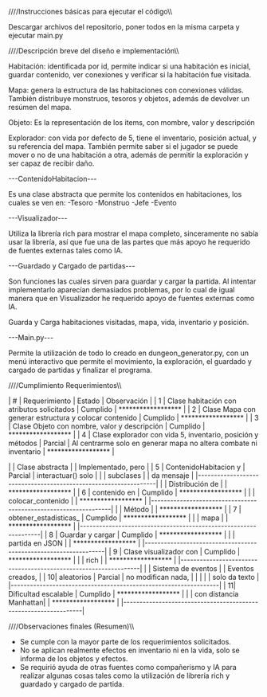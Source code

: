 ////Instrucciones básicas para ejecutar el código\\\\

Descargar archivos del repositorio, poner todos en la misma carpeta y ejecutar main.py


////Descripción breve del diseño e implementación\\\\

Habitación: identificada por id, permite indicar si una habitación es inicial, guardar contenido, 
ver conexiones y verificar si la habitación fue visitada.

Mapa: genera la estructura de las habitaciones con conexiones válidas. 
También distribuye monstruos, tesoros y objetos, además de devolver un resúmen del mapa.

Objeto: Es la representación de los items, con mombre, valor y descripción

Explorador: con vida por defecto de 5, tiene el inventario, posición actual, y su referencia del mapa. 
También permite saber si el jugador se puede mover o no de una habitación a otra, además de permitir
la exploración y ser capaz de recibir daño.

---ContenidoHabitacion---

Es una clase abstracta que permite los contenidos en habitaciones, los cuales se ven en:
-Tesoro
-Monstruo
-Jefe
-Evento

---Visualizador---

Utiliza la librería rich para mostrar el mapa completo, sinceramente no sabía usar la librería, así que fue una de las partes que más apoyo he requerido
de fuentes externas tales como IA.

---Guardado y Cargado de partidas---

Son funciones las cuales sirven para guardar y cargar la partida.
Al intentar implementarlo aparecían demasiados problemas, por lo cual de igual manera que en Visualizador he requerido apoyo
de fuentes externas como IA.

Guarda y Carga habitaciones visitadas, mapa, vida, inventario y posición.

---Main.py---

Permite la utilización de todo lo creado en dungeon_generator.py, con un menú interactivo que permite el movimiento, la exploración,
el guardado y cargado de partidas y finalizar el programa.


////Cumplimiento Requerimientos\\\\


| # |      Requerimiento     |     Estado    |    Observación     |
| 1 | Clase habitación con atributos solicitados | Cumplido | ****************** |
| 2 | Clase Mapa con generar estructura y colocar contenido  | Cumplido | ****************** |
| 3 | Clase Objeto con nombre, valor y descripción | Cumplido | ****************** |
| 4 | Clase explorador con vida 5, inventario, posición y métodos | Parcial | Al centrarme solo en generar mapa no altera combate ni inventario | ****************** |

|   | Clase abstracta        |               | Implementado, pero |
| 5 | ContenidoHabitacion y  |    Parcial    | interactuar() solo |
|   | subclases              |               | da mensaje         |
|-----------------------------------------------------------------|
|   | Distribución de        |               | ****************** |
| 6 | contenido en           |    Cumplido   | ****************** |
|   | colocar_contenido      |               | ****************** |
|-----------------------------------------------------------------|
|   | Método                 |               | ****************** |
| 7 | obtener_estadisticas_  |    Cumplido   | ****************** |
|   | mapa                   |               | ****************** |
|-----------------------------------------------------------------|
| 8 | Guardar y cargar       |    Cumplido   | ****************** |
|   | partida en JSON        |               | ****************** |
|-----------------------------------------------------------------|
| 9 | Clase visualizador con |    Cumplido   | ****************** |
|   | rich                   |               | ****************** |
|-----------------------------------------------------------------|
|   | Sistema de eventos     |               | Eventos creados,   |
| 10| aleatorios             |    Parcial    | no modifican nada, |
|   |                        |               | solo da texto      |
|-----------------------------------------------------------------|
| 11| Dificultad escalable   |    Cumplido   | ****************** |
|   | con distancia Manhattan|               | ****************** |
|-----------------------------------------------------------------|


////Observaciones finales (Resumen)\\\\

- Se cumple con la mayor parte de los requerimientos solicitados.
- No se aplican realmente efectos en inventario ni en la vida, solo se informa de los objetos y efectos.
- Se requirió ayuda de otras fuentes como compañerismo y IA para realizar algunas cosas tales como la utilización de librería rich y 
guardado y cargado de partida.